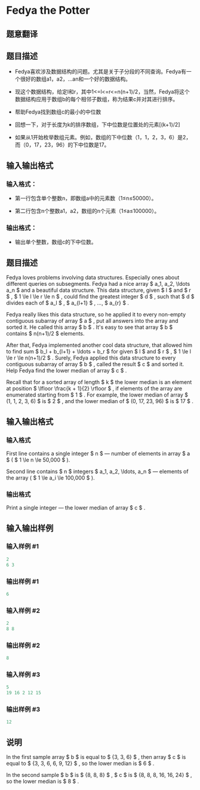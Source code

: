 # Fedya the Potter

## 题意翻译

## 题目描述

- Fedya喜欢涉及数据结构的问题。尤其是关于子分段的不同查询。Fedya有一个很好的数组a1，a2，…an和一个好的数据结构。

- 现这个数据结构，给定l和r，其中1<=l<=r<=n(n+1)/2，当然，Fedya将这个数据结构应用于数组b的每个相邻子数组，称为结果c并对其进行排序。

- 帮助Fedya找到数组c的最小的中位数

- 回想一下，对于长度为k的排序数组，下中位数是位置处的元素[(k+1)/2]

- 如果从1开始枚举数组元素。例如，数组的下中位数（1，1，2，3，6）是2，而（0，17，23，96）的下中位数是17。

## 输入输出格式

### 输入格式：

- 第一行包含单个整数n，即数组a中的元素数（1≤n≤50000）。

- 第二行包含n个整数a1，a2，数组的n个元素（1≤a≤100000）。

### 输出格式：

- 输出单个整数，数组c的下中位数。

## 题目描述

Fedya loves problems involving data structures. Especially ones about different queries on subsegments. Fedya had a nice array $ a_1, a_2, \ldots a_n $ and a beautiful data structure. This data structure, given $ l $ and $ r $ , $ 1 \le l \le r \le n $ , could find the greatest integer $ d $ , such that $ d $ divides each of $ a_l $ , $ a_{l+1} $ , ..., $ a_{r} $ .

Fedya really likes this data structure, so he applied it to every non-empty contiguous subarray of array $ a $ , put all answers into the array and sorted it. He called this array $ b $ . It's easy to see that array $ b $ contains $ n(n+1)/2 $ elements.

After that, Fedya implemented another cool data structure, that allowed him to find sum $ b_l + b_{l+1} + \ldots + b_r $ for given $ l $ and $ r $ , $ 1 \le l \le r \le n(n+1)/2 $ . Surely, Fedya applied this data structure to every contiguous subarray of array $ b $ , called the result $ c $ and sorted it. Help Fedya find the lower median of array $ c $ .

Recall that for a sorted array of length $ k $ the lower median is an element at position $ \lfloor \frac{k + 1}{2} \rfloor $ , if elements of the array are enumerated starting from $ 1 $ . For example, the lower median of array $ (1, 1, 2, 3, 6) $ is $ 2 $ , and the lower median of $ (0, 17, 23, 96) $ is $ 17 $ .

## 输入输出格式

### 输入格式

First line contains a single integer $ n $ — number of elements in array $ a $ ( $ 1 \le n \le 50\,000 $ ).

Second line contains $ n $ integers $ a_1, a_2, \ldots, a_n $ — elements of the array ( $ 1 \le a_i \le 100\,000 $ ).

### 输出格式

Print a single integer — the lower median of array $ c $ .

## 输入输出样例

### 输入样例 #1

```cpp
2
6 3

```
### 输出样例 #1

```cpp
6

```
### 输入样例 #2

```cpp
2
8 8

```
### 输出样例 #2

```cpp
8

```
### 输入样例 #3

```cpp
5
19 16 2 12 15

```
### 输出样例 #3

```cpp
12

```
## 说明

In the first sample array $ b $ is equal to $ {3, 3, 6} $ , then array $ c $ is equal to $ {3, 3, 6, 6, 9, 12} $ , so the lower median is $ 6 $ .

In the second sample $ b $ is $ {8, 8, 8} $ , $ c $ is $ {8, 8, 8, 16, 16, 24} $ , so the lower median is $ 8 $ .

